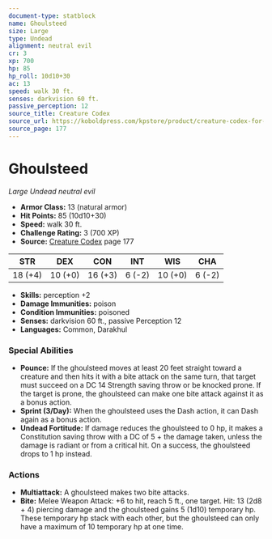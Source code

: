 ```yaml
---
document-type: statblock
name: Ghoulsteed
size: Large
type: Undead
alignment: neutral evil
cr: 3
xp: 700
hp: 85
hp_roll: 10d10+30
ac: 13
speed: walk 30 ft.
senses: darkvision 60 ft. 
passive_perception: 12
source_title: Creature Codex
source_url: https://koboldpress.com/kpstore/product/creature-codex-for-5th-edition-dnd
source_page: 177
---
```


# Ghoulsteed

*Large* *Undead* *neutral evil*

- **Armor Class:** 13 (natural armor)
- **Hit Points:** 85 (10d10+30)
- **Speed:** walk 30 ft.
- **Challenge Rating:** 3 (700 XP)
- **Source:** [Creature Codex](https://koboldpress.com/kpstore/product/creature-codex-for-5th-edition-dnd) page 177

| STR | DEX | CON | INT | WIS | CHA |
| --- | --- | --- | --- | --- | --- |
| 18 (+4) | 10 (+0) | 16 (+3) | 6 (-2) | 10 (+0) | 6 (-2) |

- **Skills:** perception +2
- **Damage Immunities:** poison
- **Condition Immunities:** poisoned
- **Senses:** darkvision 60 ft., passive Perception 12
- **Languages:** Common, Darakhul

### Special Abilities

- **Pounce:** If the ghoulsteed moves at least 20 feet straight toward a creature and then hits it with a bite attack on the same turn, that target must succeed on a DC 14 Strength saving throw or be knocked prone. If the target is prone, the ghoulsteed can make one bite attack against it as a bonus action.
- **Sprint (3/Day):** When the ghoulsteed uses the Dash action, it can Dash again as a bonus action.
- **Undead Fortitude:** If damage reduces the ghoulsteed to 0 hp, it makes a Constitution saving throw with a DC of 5 + the damage taken, unless the damage is radiant or from a critical hit. On a success, the ghoulsteed drops to 1 hp instead.

### Actions

- **Multiattack:** A ghoulsteed makes two bite attacks.
- **Bite:** Melee Weapon Attack: +6 to hit, reach 5 ft., one target. Hit: 13 (2d8 + 4) piercing damage and the ghoulsteed gains 5 (1d10) temporary hp. These temporary hp stack with each other, but the ghoulsteed can only have a maximum of 10 temporary hp at one time.
